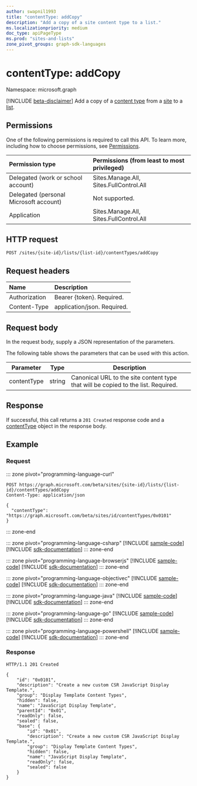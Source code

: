 ```yaml
---
author: swapnil1993
title: "contentType: addCopy"
description: "Add a copy of a site content type to a list."
ms.localizationpriority: medium
doc_type: apiPageType
ms.prod: "sites-and-lists"
zone_pivot_groups: graph-sdk-languages
---
```


# contentType: addCopy
Namespace: microsoft.graph

[!INCLUDE [beta-disclaimer](../../includes/beta-disclaimer.md)]
Add a copy of a [content type][contentType] from a [site][site] to a [list][list].
 
## Permissions  

One of the following permissions is required to call this API. To learn more, including how to choose permissions, see [Permissions](/graph/permissions-reference).

|Permission type | Permissions (from least to most privileged) |
|:--------------------|:---------------------------------------------------------|
|Delegated (work or school account) |Sites.Manage.All, Sites.FullControl.All  |
|Delegated (personal Microsoft account) | Not supported. |
|Application | Sites.Manage.All, Sites.FullControl.All |

## HTTP request
<!-- {
  "blockType": "ignored"
}
-->
```http
POST /sites/{site-id}/lists/{list-id}/contentTypes/addCopy
```

## Request headers
|Name|Description|
|:---|:---|
|Authorization|Bearer {token}. Required.|
|Content-Type|application/json. Required.|

## Request body
In the request body, supply a JSON representation of the parameters.

The following table shows the parameters that can be used with this action.

|Parameter|Type|Description|
|-|-|-|
|contentType| string | Canonical URL to the site content type that will be copied to the list. Required.|

## Response

If successful, this call returns a `201 Created` response code and a [contentType][] object in the response body.

## Example

### Request

::: zone pivot="programming-language-curl"
<!-- {
  "blockType": "request",
  "name": "contenttype_addcopy"
}
-->
```http
POST https://graph.microsoft.com/beta/sites/{site-id}/lists/{list-id}/contentTypes/addCopy
Content-Type: application/json

{
  "contentType": "https://graph.microsoft.com/beta/sites/id/contentTypes/0x0101"
}
```

::: zone-end

::: zone pivot="programming-language-csharp"
[!INCLUDE [sample-code](../includes/snippets/csharp/contenttype-addcopy-csharp-snippets.md)]
[!INCLUDE [sdk-documentation](../includes/snippets/snippets-sdk-documentation-link.md)]
::: zone-end

::: zone pivot="programming-language-browserjs"
[!INCLUDE [sample-code](../includes/snippets/javascript/contenttype-addcopy-javascript-snippets.md)]
[!INCLUDE [sdk-documentation](../includes/snippets/snippets-sdk-documentation-link.md)]
::: zone-end

::: zone pivot="programming-language-objectivec"
[!INCLUDE [sample-code](../includes/snippets/objc/contenttype-addcopy-objc-snippets.md)]
[!INCLUDE [sdk-documentation](../includes/snippets/snippets-sdk-documentation-link.md)]
::: zone-end

::: zone pivot="programming-language-java"
[!INCLUDE [sample-code](../includes/snippets/java/contenttype-addcopy-java-snippets.md)]
[!INCLUDE [sdk-documentation](../includes/snippets/snippets-sdk-documentation-link.md)]
::: zone-end

::: zone pivot="programming-language-go"
[!INCLUDE [sample-code](../includes/snippets/go/contenttype-addcopy-go-snippets.md)]
[!INCLUDE [sdk-documentation](../includes/snippets/snippets-sdk-documentation-link.md)]
::: zone-end

::: zone pivot="programming-language-powershell"
[!INCLUDE [sample-code](../includes/snippets/powershell/contenttype-addcopy-powershell-snippets.md)]
[!INCLUDE [sdk-documentation](../includes/snippets/snippets-sdk-documentation-link.md)]
::: zone-end

### Response

<!-- { "blockType": "response", "@type": "microsoft.graph.contentType", "truncated": true} -->

```http
HTTP/1.1 201 Created

{
    "id": "0x0101",
    "description": "Create a new custom CSR JavaScript Display Template.",
    "group": "Display Template Content Types",
    "hidden": false,
    "name": "JavaScript Display Template",
    "parentId": "0x01",
    "readOnly": false,
    "sealed": false,
    "base": {
        "id": "0x01",
        "description": "Create a new custom CSR JavaScript Display Template.",
        "group": "Display Template Content Types",
        "hidden": false,
        "name": "JavaScript Display Template",
        "readOnly": false,
        "sealed": false
    }
}
```

[site]: ../resources/site.md
[list]: ../resources/list.md
[contentType]: ../resources/contentType.md
